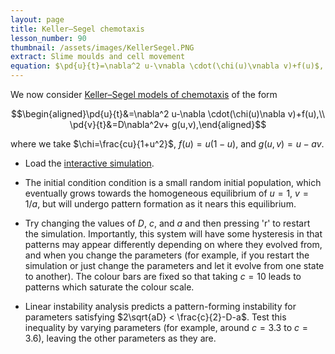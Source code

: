 ```yaml
---
layout: page
title: Keller–Segel chemotaxis
lesson_number: 90
thumbnail: /assets/images/KellerSegel.PNG
extract: Slime moulds and cell movement
equation: $\pd{u}{t}=\nabla^2 u-\vnabla \cdot(\chi(u)\vnabla v)+f(u)$, $\pd{v}{t}=D\nabla^2v+ g(u,v)$
---
```

We now consider [Keller–Segel models of chemotaxis](https://en.wikipedia.org/wiki/Chemotaxis#Mathematical_models) of the form

$$\begin{aligned}\pd{u}{t}&=\nabla^2 u-\nabla \cdot(\chi(u)\nabla v)+f(u),\\ \pd{v}{t}&=D\nabla^2v+ g(u,v),\end{aligned}$$

where we take $\chi=\frac{cu}{1+u^2}$, $f(u)=u(1-u)$, and $g(u,v) = u-av$.

* Load the [interactive simulation](/sim/?preset=KellerSegel). 

* The initial condition condition is a small random initial population, which eventually grows towards the homogeneous equilibrium of $u=1$, $v=1/a$, but will undergo pattern formation as it nears this equilibrium. 

* Try changing the values of $D$, $c$, and $a$ and then pressing 'r' to restart the simulation. Importantly, this system will have some hysteresis in that patterns may appear differently depending on where they evolved from, and when you change the parameters (for example, if you restart the simulation or just change the parameters and let it evolve from one state to another). The colour bars are fixed so that taking $c=10$ leads to patterns which saturate the colour scale.

* Linear instability analysis predicts a pattern-forming instability for parameters satisfying $2\sqrt{aD} < \frac{c}{2}-D-a$. Test this inequality by varying parameters (for example, around $c = 3.3$ to $c=3.6$), leaving the other parameters as they are.
